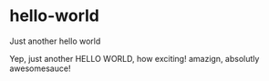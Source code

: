 # hello-world
Just another hello world

Yep, just another HELLO WORLD, how exciting! amazign, absolutly awesomesauce!
